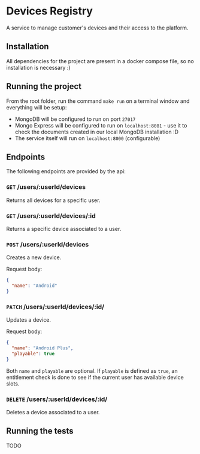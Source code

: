 # Devices Registry

A service to manage customer's devices and their access to the platform.

## Installation

All dependencies for the project are present in a docker compose file, so no installation is necessary :)

## Running the project

From the root folder, run the command `make run` on a terminal window and everything will be setup:

- MongoDB will be configured to run on port `27017`
- Mongo Express will be configured to run on `localhost:8081` - use it to check the documents created in our local
  MongoDB
  installation :D
- The service itself will run on `localhost:8000` (configurable)

## Endpoints

The following endpoints are provided by the api:

### `GET` /users/:userId/devices

Returns all devices for a specific user.

### `GET` /users/:userId/devices/:id

Returns a specific device associated to a user.

### `POST` /users/:userId/devices

Creates a new device.

Request body:

```json
{
  "name": "Android"
}
```

### `PATCH` /users/:userId/devices/:id/

Updates a device.

Request body:

```json
{
  "name": "Android Plus",
  "playable": true
}
```

Both `name` and `playable` are optional. If `playable` is defined as `true`, an entitlement check is done to see if the
current user has available device slots.

### `DELETE` /users/:userId/devices/:id/

Deletes a device associated to a user.

## Running the tests

TODO